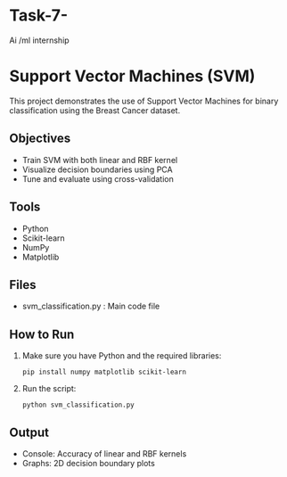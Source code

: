 # Task-7-
Ai /ml internship 
# Support Vector Machines (SVM)

This project demonstrates the use of Support Vector Machines for binary classification using the Breast Cancer dataset.

## Objectives

- Train SVM with both linear and RBF kernel
- Visualize decision boundaries using PCA
- Tune and evaluate using cross-validation

## Tools

- Python
- Scikit-learn
- NumPy
- Matplotlib

## Files

- svm_classification.py : Main code file

## How to Run

1. Make sure you have Python and the required libraries:
   ```
   pip install numpy matplotlib scikit-learn
   ```

2. Run the script:
   ```
   python svm_classification.py
   ```

## Output

- Console: Accuracy of linear and RBF kernels
- Graphs: 2D decision boundary plots
